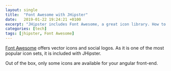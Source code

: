 ```yaml
---
layout: single
title:  "Font Awesome with JHipster"
date:   2019-01-22 19:24:21 +0100
excerpt: "JHipster includes Font Awesome, a great icon library. How to do more with the icons you need."
categories: [tech]
tags: [jhipster, Font Awesome]
---
```

[Font Awesome](https://fontawesome.com/) offers vector icons and social logos. As it is one of the most popular icon sets, it is included with JHipster.



Out of the box, only some icons are available for your angular front-end.